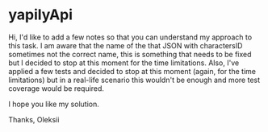 # yapilyApi

Hi,
I'd like to add a few notes so that you can understand my approach to this task.
I am aware that the name of the that JSON with charactersID sometimes not the correct name, 
this is something that needs to be fixed but I decided to stop at this moment for the time limitations.
Also, I've applied a few tests and decided to stop at this moment (again, for the time limitations)
but in a real-life scenario this wouldn't be enough and more test coverage would be required.

I hope you like my solution.

Thanks, 
Oleksii


